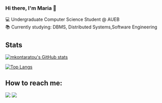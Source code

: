 ### Hi there, I'm Maria 👋

:computer: Undergraduate Computer Science Student @ AUEB <br>
:books: Currently studying: DBMS, Distributed Systems,Software Engineering <br>

## Stats
<a href="https://github.com/mkontaratou/mkontaratou"> <img align="center" src="https://github-readme-stats.vercel.app/api?username=mkontaratou&show_icons=true&theme=react&count_private=true&hide=issues,contribs&line_height=30" alt="mkontaratou's GitHub stats"></a>

<a href="https://github.com/mkontaratou/mkontaratou"> <img align="center" src="https://github-readme-stats.vercel.app/api/top-langs/?username=mkontaratou&count_private=true&theme=react&langs_count=6&layout=compact&card_width=445" alt="Top Langs"></a>

## How to reach me: 
<a href = "mailto:kontaratou.mar@gmail.com"><img src="https://img.shields.io/badge/-Gmail-%23333?style=for-the-badge&logo=gmail&logoColor=white" target="_blank"></a>
<a href="https://www.linkedin.com/in/maria-kontaratou-823260267/" target="_blank"><img src="https://img.shields.io/badge/-LinkedIn-%230077B5?style=for-the-badge&logo=linkedin&logoColor=white" target="_blank"></a> 
